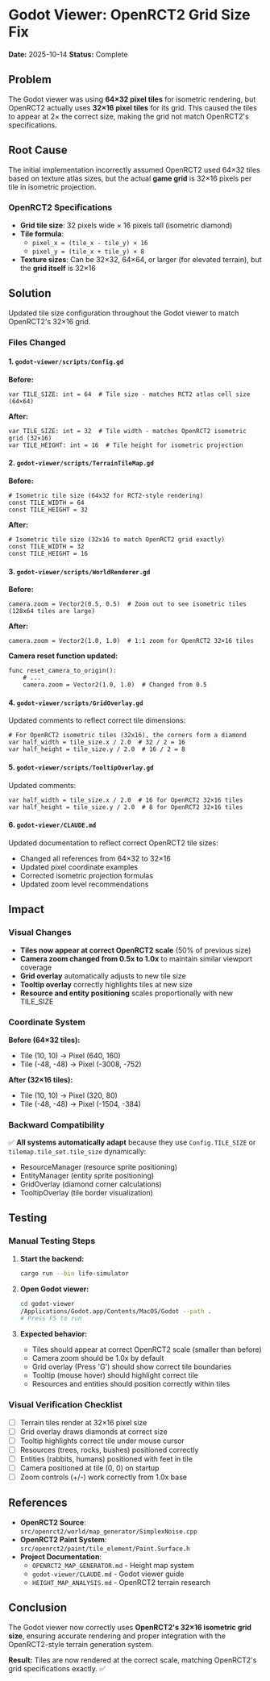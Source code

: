 # Godot Viewer: OpenRCT2 Grid Size Fix

**Date:** 2025-10-14
**Status:** Complete

## Problem

The Godot viewer was using **64×32 pixel tiles** for isometric rendering, but OpenRCT2 actually uses **32×16 pixel tiles** for its grid. This caused the tiles to appear at 2× the correct size, making the grid not match OpenRCT2's specifications.

## Root Cause

The initial implementation incorrectly assumed OpenRCT2 used 64×32 tiles based on texture atlas sizes, but the actual **game grid** is 32×16 pixels per tile in isometric projection.

### OpenRCT2 Specifications

- **Grid tile size**: 32 pixels wide × 16 pixels tall (isometric diamond)
- **Tile formula**:
  - `pixel_x = (tile_x - tile_y) × 16`
  - `pixel_y = (tile_x + tile_y) × 8`
- **Texture sizes**: Can be 32×32, 64×64, or larger (for elevated terrain), but the **grid itself** is 32×16

## Solution

Updated tile size configuration throughout the Godot viewer to match OpenRCT2's 32×16 grid.

### Files Changed

#### 1. `godot-viewer/scripts/Config.gd`

**Before:**
```gdscript
var TILE_SIZE: int = 64  # Tile size - matches RCT2 atlas cell size (64×64)
```

**After:**
```gdscript
var TILE_SIZE: int = 32  # Tile width - matches OpenRCT2 isometric grid (32×16)
var TILE_HEIGHT: int = 16  # Tile height for isometric projection
```

#### 2. `godot-viewer/scripts/TerrainTileMap.gd`

**Before:**
```gdscript
# Isometric tile size (64x32 for RCT2-style rendering)
const TILE_WIDTH = 64
const TILE_HEIGHT = 32
```

**After:**
```gdscript
# Isometric tile size (32x16 to match OpenRCT2 grid exactly)
const TILE_WIDTH = 32
const TILE_HEIGHT = 16
```

#### 3. `godot-viewer/scripts/WorldRenderer.gd`

**Before:**
```gdscript
camera.zoom = Vector2(0.5, 0.5)  # Zoom out to see isometric tiles (128x64 tiles are large)
```

**After:**
```gdscript
camera.zoom = Vector2(1.0, 1.0)  # 1:1 zoom for OpenRCT2 32×16 tiles
```

**Camera reset function updated:**
```gdscript
func reset_camera_to_origin():
    # ...
    camera.zoom = Vector2(1.0, 1.0)  # Changed from 0.5
```

#### 4. `godot-viewer/scripts/GridOverlay.gd`

Updated comments to reflect correct tile dimensions:

```gdscript
# For OpenRCT2 isometric tiles (32x16), the corners form a diamond
var half_width = tile_size.x / 2.0  # 32 / 2 = 16
var half_height = tile_size.y / 2.0  # 16 / 2 = 8
```

#### 5. `godot-viewer/scripts/TooltipOverlay.gd`

Updated comments:

```gdscript
var half_width = tile_size.x / 2.0  # 16 for OpenRCT2 32×16 tiles
var half_height = tile_size.y / 2.0  # 8 for OpenRCT2 32×16 tiles
```

#### 6. `godot-viewer/CLAUDE.md`

Updated documentation to reflect correct OpenRCT2 tile sizes:
- Changed all references from 64×32 to 32×16
- Updated pixel coordinate examples
- Corrected isometric projection formulas
- Updated zoom level recommendations

## Impact

### Visual Changes

- **Tiles now appear at correct OpenRCT2 scale** (50% of previous size)
- **Camera zoom changed from 0.5x to 1.0x** to maintain similar viewport coverage
- **Grid overlay** automatically adjusts to new tile size
- **Tooltip overlay** correctly highlights tiles at new size
- **Resource and entity positioning** scales proportionally with new TILE_SIZE

### Coordinate System

**Before (64×32 tiles):**
- Tile (10, 10) → Pixel (640, 160)
- Tile (-48, -48) → Pixel (-3008, -752)

**After (32×16 tiles):**
- Tile (10, 10) → Pixel (320, 80)
- Tile (-48, -48) → Pixel (-1504, -384)

### Backward Compatibility

✅ **All systems automatically adapt** because they use `Config.TILE_SIZE` or `tilemap.tile_set.tile_size` dynamically:
- ResourceManager (resource sprite positioning)
- EntityManager (entity sprite positioning)
- GridOverlay (diamond corner calculations)
- TooltipOverlay (tile border visualization)

## Testing

### Manual Testing Steps

1. **Start the backend:**
   ```bash
   cargo run --bin life-simulator
   ```

2. **Open Godot viewer:**
   ```bash
   cd godot-viewer
   /Applications/Godot.app/Contents/MacOS/Godot --path .
   # Press F5 to run
   ```

3. **Expected behavior:**
   - Tiles should appear at correct OpenRCT2 scale (smaller than before)
   - Camera zoom should be 1.0x by default
   - Grid overlay (Press 'G') should show correct tile boundaries
   - Tooltip (mouse hover) should highlight correct tile
   - Resources and entities should position correctly within tiles

### Visual Verification Checklist

- [ ] Terrain tiles render at 32×16 pixel size
- [ ] Grid overlay draws diamonds at correct size
- [ ] Tooltip highlights correct tile under mouse cursor
- [ ] Resources (trees, rocks, bushes) positioned correctly
- [ ] Entities (rabbits, humans) positioned with feet in tile
- [ ] Camera positioned at tile (0, 0) on startup
- [ ] Zoom controls (+/-) work correctly from 1.0x base

## References

- **OpenRCT2 Source**: `src/openrct2/world/map_generator/SimplexNoise.cpp`
- **OpenRCT2 Paint System**: `src/openrct2/paint/tile_element/Paint.Surface.h`
- **Project Documentation**:
  - `OPENRCT2_MAP_GENERATOR.md` - Height map system
  - `godot-viewer/CLAUDE.md` - Godot viewer guide
  - `HEIGHT_MAP_ANALYSIS.md` - OpenRCT2 terrain research

## Conclusion

The Godot viewer now correctly uses **OpenRCT2's 32×16 isometric grid size**, ensuring accurate rendering and proper integration with the OpenRCT2-style terrain generation system.

**Result:** Tiles are now rendered at the correct scale, matching OpenRCT2's grid specifications exactly. ✅
